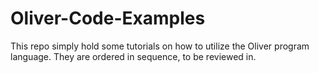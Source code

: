 # Oliver-Code-Examples

This repo simply hold some tutorials on how to utilize the Oliver program language.  They are ordered in sequence, to be reviewed in.    